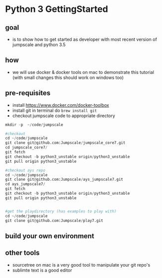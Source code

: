 # Python 3 GettingStarted

## goal 

- is to show how to get started as developer with most recent version of jumpscale and python 3.5


## how

- we will use docker & docker tools on mac to demonstrate this tutorial (with small changes this should work on windows too)


## pre-requisites

- install https://www.docker.com/docker-toolbox
- install git in terminal do ```brew install git```
- checkout jumpscale code to appropriate directory

```python
mkdir -p  ~/code/jumpscale

#checkout
cd ~/code/jumpscale
git clone git@github.com:Jumpscale/jumpscale_core7.git
cd jumpscale_core7/
git fetch
git checkout -b python3_unstable origin/python3_unstable
git pull origin python3_unstable

#checkout ays repo
cd ~/code/jumpscale
git clone git@github.com:Jumpscale/ays_jumpscale7.git
cd ays_jumpscale7/
git fetch
git checkout -b python3_unstable origin/python3_unstable
git pull origin python3_unstable


#get the playdirectory (has examples to play with)
cd ~/code/jumpscale
git clone git@github.com:Jumpscale/play7.git

```

## build your own environment



## other tools

- sourcetree on mac is a very good tool to manipulate your git repo's
- sublimte text is a good editor